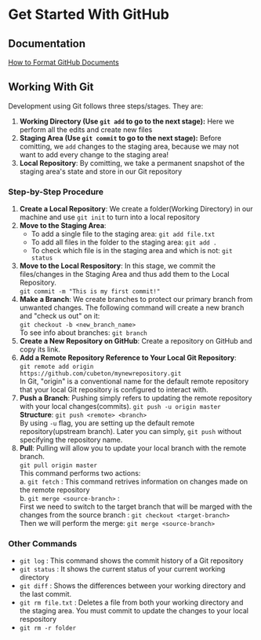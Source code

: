 # Get Started With GitHub
## Documentation
[How to Format GitHub Documents](https://docs.github.com/en/get-started/writing-on-github/getting-started-with-writing-and-formatting-on-github/basic-writing-and-formatting-syntax)
## Working With Git
Development using Git follows three steps/stages. They are:
  1. **Working Directory (Use `git add` to go to the next stage):** Here we perform all the edits and create new files
  2. **Staging Area  (Use `git commit` to go to the next stage):** Before comitting, we `add` changes to the staging area, because we may not want to add every change to the staging area!
  3. **Local Repository**: By comitting, we take a permanent snapshot of the staging area's state and store in our Git repository
### Step-by-Step Procedure
  1. **Create a Local Repository**: We create a folder(Working Directory) in our machine and use `git init` to turn into a local repository
  2. **Move to the Staging Area**:
     - To add a single file to the staging area: `git add file.txt`
     - To add all files in the folder to the staging area: `git add .`
     - To check which file is in the staging area and which is not: `git status`
  3. **Move to the Local Respository**: In this stage, we commit the files/changes in the Staging Area and thus add them to the Local Repository. <br>
    `git commit -m "This is my first commit!"`
  4. **Make a Branch**: We create branches to protect our primary branch from unwanted changes. The following command will create a new branch and "check us out" on it: <br>
     `git checkout -b <new_branch_name>` <br>
     To see info about branches: `git branch`
  5. **Create a New Repository on GitHub**: Create a repository on GitHub and copy its link.
  6. **Add a Remote Repository Reference to Your Local Git Repository**: <br>
  `git remote add origin https://github.com/cubeton/mynewrepository.git` <br>
  In Git, "origin" is a conventional name for the default remote repository that your local Git repository is configured to interact with.
  7. **Push a Branch**: Pushing simply refers to updating the remote repository with your local changes(commits).
     `git push -u origin master` <br>
     **Structure**: `git push <remote> <branch>` <br>
     By using `-u` flag, you are setting up the default remote repository(upstream branch). Later you can simply, `git push` without specifying the repository name.
  8. **Pull**: Pulling will allow you to update your local branch with the remote branch. <br>
  `git pull origin master` <br>
  This command performs two actions: <br>
    a. `git fetch` : This command retrives information on changes made on the remote repository <br>
    b. `git merge <source-branch>` : <br> First we need to switch to the target branch that will be marged with the changes from the source branch : `git checkout <target-branch>`
<br> Then we will perform the merge: `git merge <source-branch>` <br>

### Other Commands
- `git log` : This command shows the commit history of a Git repository
- `git status` : It shows the current status of your current working directory
- `git diff` : Shows the differences between your working directory and the last commit.
- `git rm file.txt` : Deletes a file from both your working directory and the staging area. You must commit to update the changes to your local respository
- `git rm -r folder`

